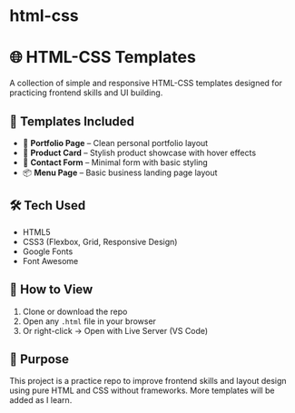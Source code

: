 # html-css
# 🌐 HTML-CSS Templates

A collection of simple and responsive HTML-CSS templates designed for practicing frontend skills and UI building.

## 📁 Templates Included

- 📝 **Portfolio Page** – Clean personal portfolio layout
- 🛒 **Product Card** – Stylish product showcase with hover effects
- 💬 **Contact Form** – Minimal form with basic styling
- 📦 **Menu Page** – Basic business landing page layout

## 🛠️ Tech Used

- HTML5
- CSS3 (Flexbox, Grid, Responsive Design)
- Google Fonts 
- Font Awesome 

## 🚀 How to View

1. Clone or download the repo  
2. Open any `.html` file in your browser  
3. Or right-click → Open with Live Server (VS Code)

## 🎯 Purpose

This project is a practice repo to improve frontend skills and layout design using pure HTML and CSS without frameworks. More templates will be added as I learn.


